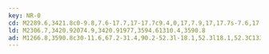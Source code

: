 ```yaml
---
key: NR-0
cd: M2289.6,3421.8c0-9.8,7.6-17.7,17-17.7c9.4,0,17,7.9,17,17.7s-7.6,17.7-17,17.7l0,0C2297.2,3439.5,2289.6,3431.6,2289.6,3421.8z
ld: M2306.7,3420.92074.9,3420.91977,3594.61310.4,3590.8
ad: M1266.8,3590.8c30-11.6,67.2-31.4,90.2-52.3l-18.1,52.3l18.1,52.3C1334.1,3622.2,1296.8,3602.4,1266.8,3590.8z
---
```


